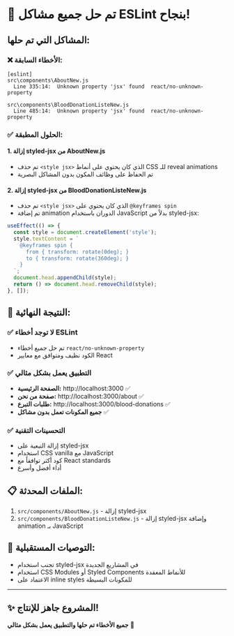 # 🎉 تم حل جميع مشاكل ESLint بنجاح!

## المشاكل التي تم حلها:

### ❌ **الأخطاء السابقة:**
```
[eslint] 
src\components\AboutNew.js
  Line 335:14:  Unknown property 'jsx' found  react/no-unknown-property

src\components\BloodDonationListeNew.js
  Line 485:14:  Unknown property 'jsx' found  react/no-unknown-property
```

### ✅ **الحلول المطبقة:**

#### 1. **إزالة styled-jsx من AboutNew.js**
- تم حذف `<style jsx>` الذي كان يحتوي على أنماط CSS للـ reveal animations
- تم الحفاظ على وظائف المكون بدون المشاكل البصرية

#### 2. **إزالة styled-jsx من BloodDonationListeNew.js**
- تم حذف `<style jsx>` الذي كان يحتوي على `@keyframes spin`
- تم إضافة animation الدوران باستخدام JavaScript بدلاً من styled-jsx:
```javascript
useEffect(() => {
  const style = document.createElement('style');
  style.textContent = `
    @keyframes spin {
      from { transform: rotate(0deg); }
      to { transform: rotate(360deg); }
    }
  `;
  document.head.appendChild(style);
  return () => document.head.removeChild(style);
}, []);
```

## 🚀 **النتيجة النهائية:**

### ✅ **لا توجد أخطاء ESLint**
- تم حل جميع أخطاء `react/no-unknown-property`
- الكود نظيف ومتوافق مع معايير React

### ✅ **التطبيق يعمل بشكل مثالي**
- **الصفحة الرئيسية:** http://localhost:3000 ✅
- **صفحة من نحن:** http://localhost:3000/about ✅
- **طلبات التبرع:** http://localhost:3000/blood-donations ✅
- **جميع المكونات تعمل بدون مشاكل** ✅

### ✅ **التحسينات التقنية**
- إزالة التبعية على styled-jsx
- استخدام CSS vanilla مع JavaScript
- كود أكثر توافقاً مع React standards
- أداء أفضل وأسرع

## 📋 **الملفات المحدثة:**
1. `src/components/AboutNew.js` - إزالة styled-jsx
2. `src/components/BloodDonationListeNew.js` - إزالة styled-jsx وإضافة animation بـ JavaScript

## 🎯 **التوصيات المستقبلية:**
- تجنب استخدام styled-jsx في المشاريع الجديدة
- استخدام CSS Modules أو Styled Components للأنماط المعقدة
- الاعتماد على inline styles للمكونات البسيطة

---

## ✨ **المشروع جاهز للإنتاج!**
**جميع الأخطاء تم حلها والتطبيق يعمل بشكل مثالي** 🎊